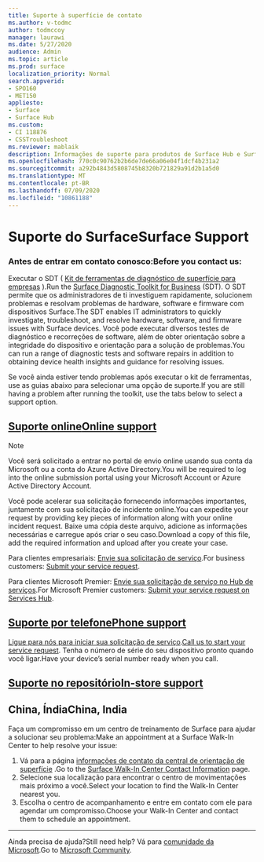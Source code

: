```yaml
---
title: Suporte à superfície de contato
ms.author: v-todmc
author: todmccoy
manager: laurawi
ms.date: 5/27/2020
audience: Admin
ms.topic: article
ms.prod: surface
localization_priority: Normal
search.appverid:
- SPO160
- MET150
appliesto:
- Surface
- Surface Hub
ms.custom:
- CI 118876
- CSSTroubleshoot
ms.reviewer: mablaik
description: Informações de suporte para produtos de Surface Hub e Surface Hub da Microsoft.
ms.openlocfilehash: 770c0c90762b2b6de7de66a06e04f1dcf4b231a2
ms.sourcegitcommit: a292b4843d5808745b8320b721829a91d2b1a5d0
ms.translationtype: MT
ms.contentlocale: pt-BR
ms.lasthandoff: 07/09/2020
ms.locfileid: "10861188"
---
```

# <span data-ttu-id="9d4b0-103">Suporte do Surface</span><span class="sxs-lookup"><span data-stu-id="9d4b0-103">Surface Support</span></span>

### <span data-ttu-id="9d4b0-104">Antes de entrar em contato conosco:</span><span class="sxs-lookup"><span data-stu-id="9d4b0-104">Before you contact us:</span></span>  

<span data-ttu-id="9d4b0-105">Executar o SDT ( [Kit de ferramentas de diagnóstico de superfície para empresas](https://docs.microsoft.com/surface/surface-diagnostic-toolkit-business) ).</span><span class="sxs-lookup"><span data-stu-id="9d4b0-105">Run the [Surface Diagnostic Toolkit for Business](https://docs.microsoft.com/surface/surface-diagnostic-toolkit-business) (SDT).</span></span> <span data-ttu-id="9d4b0-106">O SDT permite que os administradores de ti investiguem rapidamente, solucionem problemas e resolvam problemas de hardware, software e firmware com dispositivos Surface.</span><span class="sxs-lookup"><span data-stu-id="9d4b0-106">The SDT enables IT administrators to quickly investigate, troubleshoot, and resolve hardware, software, and firmware issues with Surface devices.</span></span> <span data-ttu-id="9d4b0-107">Você pode executar diversos testes de diagnóstico e recorreções de software, além de obter orientação sobre a integridade do dispositivo e orientação para a solução de problemas.</span><span class="sxs-lookup"><span data-stu-id="9d4b0-107">You can run a range of diagnostic tests and software repairs in addition to obtaining device health insights and guidance for resolving issues.</span></span> 

<span data-ttu-id="9d4b0-108">Se você ainda estiver tendo problemas após executar o kit de ferramentas, use as guias abaixo para selecionar uma opção de suporte.</span><span class="sxs-lookup"><span data-stu-id="9d4b0-108">If you are still having a problem after running the toolkit, use the tabs below to select a support option.</span></span>

## [<span data-ttu-id="9d4b0-109">Suporte online</span><span class="sxs-lookup"><span data-stu-id="9d4b0-109">Online support</span></span>](#tab/online)

> [!NOTE]
> <span data-ttu-id="9d4b0-110">Você será solicitado a entrar no portal de envio online usando sua conta da Microsoft ou a conta do Azure Active Directory.</span><span class="sxs-lookup"><span data-stu-id="9d4b0-110">You will be required to log into the online submission portal using your Microsoft Account or Azure Active Directory Account.</span></span>  

<span data-ttu-id="9d4b0-111">Você pode acelerar sua solicitação fornecendo informações importantes, juntamente com sua solicitação de incidente online.</span><span class="sxs-lookup"><span data-stu-id="9d4b0-111">You can expedite your request by providing key pieces of information along with your online incident request.</span></span> <span data-ttu-id="9d4b0-112">Baixe uma cópia deste arquivo, adicione as informações necessárias e carregue após criar o seu caso.</span><span class="sxs-lookup"><span data-stu-id="9d4b0-112">Download a copy of this file, add the required information and upload after you create your case.</span></span> 

<span data-ttu-id="9d4b0-113">Para clientes empresariais: [Envie sua solicitação de serviço](https://support.microsoft.com/supportforbusiness/productselection?sapid=d383b26c-f150-6220-8f1b-e8aa325d9727).</span><span class="sxs-lookup"><span data-stu-id="9d4b0-113">For business customers: [Submit your service request](https://support.microsoft.com/supportforbusiness/productselection?sapid=d383b26c-f150-6220-8f1b-e8aa325d9727).</span></span> 

<span data-ttu-id="9d4b0-114">Para clientes Microsoft Premier: [Envie sua solicitação de serviço no Hub de serviços](https://serviceshub.microsoft.com/support/contactsupport).</span><span class="sxs-lookup"><span data-stu-id="9d4b0-114">For Microsoft Premier customers: [Submit your service request on Services Hub](https://serviceshub.microsoft.com/support/contactsupport).</span></span> 

 
## [<span data-ttu-id="9d4b0-115">Suporte por telefone</span><span class="sxs-lookup"><span data-stu-id="9d4b0-115">Phone support</span></span>](#tab/phone)

<span data-ttu-id="9d4b0-116">[Ligue para nós para iniciar sua solicitação de serviço](https://support.microsoft.com/help/4051701/global-customer-service-phone-numbers).</span><span class="sxs-lookup"><span data-stu-id="9d4b0-116">[Call us to start your service request](https://support.microsoft.com/help/4051701/global-customer-service-phone-numbers).</span></span> <span data-ttu-id="9d4b0-117">Tenha o número de série do seu dispositivo pronto quando você ligar.</span><span class="sxs-lookup"><span data-stu-id="9d4b0-117">Have your device’s serial number ready when you call.</span></span> 

## [<span data-ttu-id="9d4b0-118">Suporte no repositório</span><span class="sxs-lookup"><span data-stu-id="9d4b0-118">In-store support</span></span>](#tab/instore)

## <span data-ttu-id="9d4b0-119">China, Índia</span><span class="sxs-lookup"><span data-stu-id="9d4b0-119">China, India</span></span>

<span data-ttu-id="9d4b0-120">Faça um compromisso em um centro de treinamento de Surface para ajudar a solucionar seu problema:</span><span class="sxs-lookup"><span data-stu-id="9d4b0-120">Make an appointment at a Surface Walk-In Center to help resolve your issue:</span></span>

1. <span data-ttu-id="9d4b0-121">Vá para a página [informações de contato da central de orientação de superfície](https://support.microsoft.com/help/4498593/find-surface-walk-in-center-contact-information) .</span><span class="sxs-lookup"><span data-stu-id="9d4b0-121">Go to the [Surface Walk-In Center Contact Information](https://support.microsoft.com/help/4498593/find-surface-walk-in-center-contact-information) page.</span></span> 
2. <span data-ttu-id="9d4b0-122">Selecione sua localização para encontrar o centro de movimentações mais próximo a você.</span><span class="sxs-lookup"><span data-stu-id="9d4b0-122">Select your location to find the Walk-In Center nearest you.</span></span>  
3. <span data-ttu-id="9d4b0-123">Escolha o centro de acompanhamento e entre em contato com ele para agendar um compromisso.</span><span class="sxs-lookup"><span data-stu-id="9d4b0-123">Choose your Walk-In Center and contact them to schedule an appointment.</span></span>


---

<span data-ttu-id="9d4b0-124">Ainda precisa de ajuda?</span><span class="sxs-lookup"><span data-stu-id="9d4b0-124">Still need help?</span></span> <span data-ttu-id="9d4b0-125">Vá para [comunidade da Microsoft](https://answers.microsoft.com/).</span><span class="sxs-lookup"><span data-stu-id="9d4b0-125">Go to [Microsoft Community](https://answers.microsoft.com/).</span></span>
